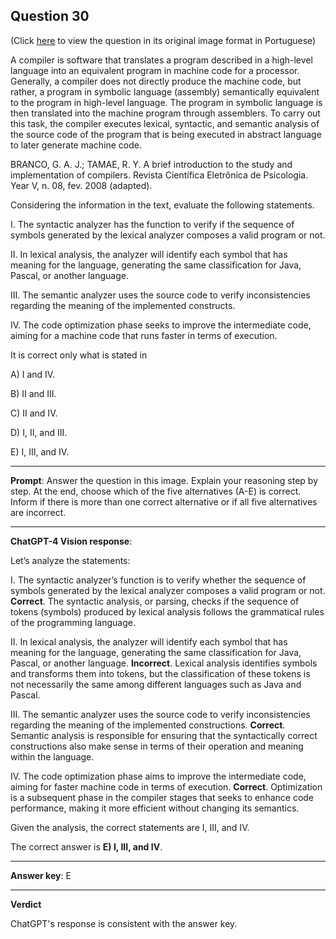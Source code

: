 ## Question 30 ##

(Click [here](q30-image.png) to view the question in its original image format in Portuguese)

A compiler is software that translates a program described in a high-level language into an equivalent program in machine code for a processor. Generally, a compiler does not directly produce the machine code, but rather, a program in symbolic language (assembly) semantically equivalent to the program in high-level language. The program in symbolic language is then translated into the machine program through assemblers. To carry out this task, the compiler executes lexical, syntactic, and semantic analysis of the source code of the program that is being executed in abstract language to later generate machine code.

BRANCO, G. A. J.; TAMAE, R. Y. A brief introduction to the study and implementation of compilers. Revista Científica Eletrônica de Psicologia. Year V, n. 08, fev. 2008 (adapted).

Considering the information in the text, evaluate the following statements.

I. The syntactic analyzer has the function to verify if the sequence of symbols generated by the lexical analyzer composes a valid program or not.

II. In lexical analysis, the analyzer will identify each symbol that has meaning for the language, generating the same classification for Java, Pascal, or another language.

III. The semantic analyzer uses the source code to verify inconsistencies regarding the meaning of the implemented constructs.

IV. The code optimization phase seeks to improve the intermediate code, aiming for a machine code that runs faster in terms of execution.

It is correct only what is stated in

A) I and IV.

B) II and III.

C) II and IV.

D) I, II, and III.

E) I, III, and IV.

---

**Prompt**: Answer the question in this image. Explain your reasoning step by step. At the end, choose which of the five alternatives (A-E) is correct. Inform if there is more than one correct alternative or if all five alternatives are incorrect.

---

**ChatGPT-4 Vision response**:

Let’s analyze the statements:

I. The syntactic analyzer’s function is to verify whether the sequence of symbols generated by the lexical analyzer composes a valid program or not.
**Correct**. The syntactic analysis, or parsing, checks if the sequence of tokens (symbols) produced by lexical analysis follows the grammatical rules of the programming language.

II. In lexical analysis, the analyzer will identify each symbol that has meaning for the language, generating the same classification for Java, Pascal, or another language.
**Incorrect**. Lexical analysis identifies symbols and transforms them into tokens, but the classification of these tokens is not necessarily the same among different languages such as Java and Pascal.

III. The semantic analyzer uses the source code to verify inconsistencies regarding the meaning of the implemented constructions.
**Correct**. Semantic analysis is responsible for ensuring that the syntactically correct constructions also make sense in terms of their operation and meaning within the language.

IV. The code optimization phase aims to improve the intermediate code, aiming for faster machine code in terms of execution.
**Correct**. Optimization is a subsequent phase in the compiler stages that seeks to enhance code performance, making it more efficient without changing its semantics.

Given the analysis, the correct statements are I, III, and IV.

The correct answer is **E) I, III, and IV**.

---

**Answer key**: E

---

**Verdict**

ChatGPT's response is consistent with the answer key.
